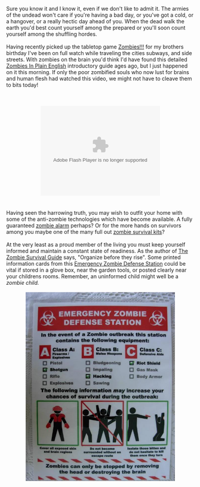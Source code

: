 Sure you know it and I know it, even if we don't like to admit it.  The armies of the undead won't care if you're having a bad day, or you've got a cold, or a hangover, or a really hectic day ahead of you.  When the dead walk the earth you'd best count yourself among the prepared or you'll soon count yourself among the shuffling hordes.<br /><br />Having recently picked up the tabletop game <a href="http://www.twilightcreationsinc.com/zombies/">Zombies!!!</a> for my brothers birthday I've been on full watch while traveling the cities subways, and side streets.  With zombies on the brain you'd think I'd have found this detailed <a href="http://www.commoncraft.com/zombies">Zombies In Plain English</a> introductory guide ages ago, but I just happened on it this morning.  If only the poor zombified souls who now lust for brains and human flesh had watched this video, we might not have to cleave them to bits today!<br /><br /><div style="text-align: center; margin-left: auto; margin-right: auto;"><br /><embed src="http://blip.tv/play/AZusGA" type="application/x-shockwave-flash" width="320" height="240" allowscriptaccess="always" allowfullscreen="true"></embed><br /></div><br /><br />Having seen the harrowing truth, you may wish to outfit your home with some of the anti-zombie technologies which have become available.  A fully guaranteed <a href="http://www.loris.net/zombie/">zombie alarm</a> perhaps?  Or for the more hands on survivors among you maybe one of the many full out <a href="http://www.needcoffee.com/2007/12/30/diy-zombie-emergency-kit/">zombie survival kits</a>?<br /><br />At the very least as a proud member of the living you must keep yourself informed and maintain a constant state of readiness.  As the author of <a href="http://www.randomhouse.com/crown/zombiesurvivalguide/">The Zombie Survival Guide</a> says, "Organize before they rise".  Some printed information cards from this <a href="http://www.craftster.org/forum/index.php?topic=202668.msg2158872;topicseen">Emergency Zombie Defense Station</a> could be vital if stored in a glove box, near the garden tools, or posted clearly near your childrens rooms.  Remember, an uninformed child might well be a <span style="font-style: italic;">zombie child.</span><br /><br /><a href="/content/images/2008/02/11.jpg"><img style="margin: 0px auto 10px; display: block; text-align: center; cursor: pointer; width: 400px;" src="/content/images/2008/02/11.jpg" alt="" border="0" /></a>